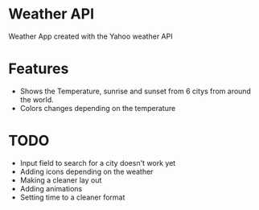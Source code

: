 # Weather API 
Weather App created with the Yahoo weather API

# Features 
* Shows the Temperature, sunrise and sunset from 6 citys from around the world.
* Colors changes depending on the temperature

# TODO
* Input field to search for a city doesn't work yet
* Adding icons depending on the weather
* Making a cleaner lay out
* Adding animations
* Setting time to a cleaner format


